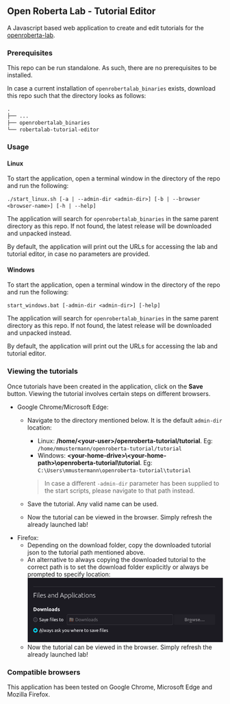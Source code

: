 ## Open Roberta Lab - Tutorial Editor

A Javascript based web application to create and edit tutorials for the [openroberta-lab](https://github.com/OpenRoberta/openroberta-lab).

### Prerequisites

This repo can be run standalone. As such, there are no prerequisites to be installed.

In case a current installation of `openrobertalab_binaries` exists, download this repo such that the directory looks as follows:
```
.
├── ...
├── openrobertalab_binaries
└── robertalab-tutorial-editor
```

### Usage

#### Linux
To start the application, open a terminal window in the directory of the repo and run the following:
```shell
./start_linux.sh [-a | --admin-dir <admin-dir>] [-b | --browser <browser-name>] [-h | --help]
```
 
The application will search for `openrobertalab_binaries` in the same parent directory as this repo.
If not found, the latest release will be downloaded and unpacked instead.

By default, the application will print out the URLs for accessing the lab and tutorial editor, in case no parameters are provided.

#### Windows

To start the application, open a terminal window in the directory of the repo and run the following:
```shell
start_windows.bat [-admin-dir <admin-dir>] [-help]
```

The application will search for `openrobertalab_binaries` in the same parent directory as this repo.
If not found, the latest release will be downloaded and unpacked instead.

By default, the application will print out the URLs for accessing the lab and tutorial editor.

### Viewing the tutorials

Once tutorials have been created in the application, click on the **Save** button. Viewing the tutorial involves certain steps on different browsers.
* Google Chrome/Microsoft Edge:
  * Navigate to the directory mentioned below. It is the default `admin-dir` location:
    * Linux: **/home/\<your-user\>/openroberta-tutorial/tutorial**. Eg:
      `/home/mmustermann/openroberta-tutorial/tutorial`
    * Windows: **\<your-home-drive\>\\<your-home-path\>\openroberta-tutorial\tutorial**. Eg:
      `C:\Users\mmustermann\openroberta-tutorial\tutorial`

    > In case a different `-admin-dir` parameter has been supplied to the start scripts, please navigate to that path instead.


  * Save the tutorial. Any valid name can be used.
  * Now the tutorial can be viewed in the browser. Simply refresh the already launched lab!
* Firefox:
  * Depending on the download folder, copy the downloaded tutorial json to the tutorial path mentioned above.
  * An alternative to always copying the downloaded tutorial to the correct path is to set the download folder explicitly or always be prompted to specify location: 
    ![Firefox settings](firefox-settings.png)
  * Now the tutorial can be viewed in the browser. Simply refresh the already launched lab!

### Compatible browsers

This application has been tested on Google Chrome, Microsoft Edge and Mozilla Firefox.
